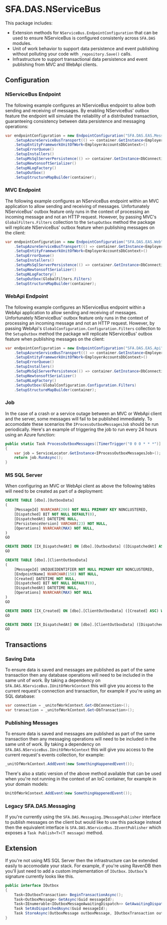 # SFA.DAS.NServiceBus

This package includes:

* Extension methods for `NServiceBus.EndpointConfiguration` that can be used to ensure NServiceBus is configured consistenly across `SFA.DAS` modules.
* Unit of work behavior to support data persistence and event publishing without polluting your code with `_repository.Save()` calls.
* Infrastructure to support transactional data persistence and event publishing from MVC and WebApi clients.

## Configuration

### NServiceBus Endpoint

The following example configures an NServiceBus endpoint to allow both sending and receiving of messages. By enabling NServiceBus' outbox feature the endpoint will simulate the reliability of a distributed transaction, guaranteeing consistency between data persistence and messaging operations:

```c#
var endpointConfiguration = new EndpointConfiguration("SFA.DAS.EAS.MessageHandlers")
    .SetupAzureServiceBusTransport(() => container.GetInstance<EmployerApprenticeshipsServiceConfiguration>().MessageServiceBusConnectionString)
    .SetupEntityFrameworkUnitOfWork<EmployerAccountsDbContext>()
    .SetupErrorQueue()
    .SetupInstallers()
    .SetupMsSqlServerPersistence(() => container.GetInstance<DbConnection>())
    .SetupNewtonsoftSerializer()
    .SetupNLogFactory()
    .SetupOutbox()
    .SetupStructureMapBuilder(container);
```

### MVC Endpoint

The following example configures an NServiceBus endpoint within an MVC application to allow sending and receiving of messages. Unfortunately NServiceBus' outbox feature only runs in the context of processing an incoming message and not an HTTP request. However, by passing MVC's `GlobalFilters.Filters` collection to the `SetupOutbox` method the package will replicate NServiceBus' outbox feature when publishing messages on the client:

```c#
var endpointConfiguration = new EndpointConfiguration("SFA.DAS.EAS.Web")
    .SetupAzureServiceBusTransport(() => container.GetInstance<EmployerApprenticeshipsServiceConfiguration>().MessageServiceBusConnectionString)
    .SetupEntityFrameworkUnitOfWork<EmployerAccountsDbContext>()
    .SetupErrorQueue()
    .SetupInstallers()
    .SetupMsSqlServerPersistence(() => container.GetInstance<DbConnection>())
    .SetupNewtonsoftSerializer()
    .SetupNLogFactory()
    .SetupOutbox(GlobalFilters.Filters)
    .SetupStructureMapBuilder(container);
```

### WebApi Endpoint

The following example configures an NServiceBus endpoint within a WebApi application to allow sending and receiving of messages. Unfortunately NServiceBus' outbox feature only runs in the context of processing an incoming message and not an HTTP request. However, by passing WebApi's `GlobalConfiguration.Configuration.Filters` collection to the `SetupOutbox` method the package will replicate NServiceBus' outbox feature when publishing messages on the client:

```c#
var endpointConfiguration = new EndpointConfiguration("SFA.DAS.EAS.Api")
    .SetupAzureServiceBusTransport(() => container.GetInstance<EmployerApprenticeshipsServiceConfiguration>().MessageServiceBusConnectionString)
    .SetupEntityFrameworkUnitOfWork<EmployerAccountsDbContext>()
    .SetupErrorQueue()
    .SetupInstallers()
    .SetupMsSqlServerPersistence(() => container.GetInstance<DbConnection>())
    .SetupNewtonsoftSerializer()
    .SetupNLogFactory()
    .SetupOutbox(GlobalConfiguration.Configuration.Filters)
    .SetupStructureMapBuilder(container);
```

### Job

In the case of a crash or a service outage between an MVC or WebApi client and the server, some messages will fail to be published immediately. To accomodate these scenarios the `IProcessOutboxMessagesJob` should be run periodically. Here's an example of triggering the job to run every 24 hours using an Azure function:

```c#
public static Task ProcessOutboxMessages([TimerTrigger("0 0 0 * * *")] TimerInfo timer, TraceWriter logger)
{
    var job = ServiceLocator.GetInstance<IProcessOutboxMessagesJob>();
    return job.RunAsync();
}
```

### MS SQL Server

When configuring an MVC or WebApi client as above the following tables will need to be created as part of a deployment:

```sql
CREATE TABLE [dbo].[OutboxData]
(
    [MessageId] NVARCHAR(200) NOT NULL PRIMARY KEY NONCLUSTERED,
    [Dispatched] BIT NOT NULL DEFAULT(0),
    [DispatchedAt] DATETIME NULL,
    [PersistenceVersion] VARCHAR(23) NOT NULL,
    [Operations] NVARCHAR(MAX) NOT NULL,
)
GO

CREATE INDEX [IX_DispatchedAt] ON [dbo].[OutboxData] ([DispatchedAt] ASC) WHERE [Dispatched] = 1
GO
```

```sql
CREATE TABLE [dbo].[ClientOutboxData]
(
    [MessageId] UNIQUEIDENTIFIER NOT NULL PRIMARY KEY NONCLUSTERED,
    [EndpointName] NVARCHAR(150) NOT NULL,
    [Created] DATETIME NOT NULL,
    [Dispatched] BIT NOT NULL DEFAULT(0),
    [DispatchedAt] DATETIME NULL,
    [Operations] NVARCHAR(MAX) NOT NULL
)
GO

CREATE INDEX [IX_Created] ON [dbo].[ClientOutboxData] ([Created] ASC) WHERE [Dispatched] = 0
GO

CREATE INDEX [IX_DispatchedAt] ON [dbo].[ClientOutboxData] ([DispatchedAt] ASC) WHERE [Dispatched] = 1
GO
```

## Transactions

### Saving Data

To ensure data is saved and messages are published as part of the same transaction then any database operations will need to be included in the same unit of work. By taking a dependency on `SFA.DAS.NServiceBus.IUnitOfWorkContext` this will give you access to the current request's connection and transaction, for example if you're using an SQL database:

```c#
var connection = _unitofWorkContext.Get<DbConnection>();
var transaction = _unitofWorkContext.Get<DbTransaction>();
```

### Publishing Messages

To ensure data is saved and messages are published as part of the same transaction then any messaging operations will need to be included in the same unit of work. By taking a dependency on `SFA.DAS.NServiceBus.IUnitOfWorkContext` this will give you access to the current request's events collection, for example:

```c#
_unitOfWorkContext.AddEvent(new SomethingHappenedEvent());
```

There's also a static version of the above method available that can be used when you're not running in the context of an IoC container, for example in your domain models:

```c#
UnitOfWorkContext.AddEvent(new SomethingHappenedEvent());
```

### Legacy SFA.DAS.Messaging

If you're currently using the `SFA.DAS.Messaging.IMessagePublisher` interface to publish messages on the client but would like to use this package instead then the equivalent interface is `SFA.DAS.NServiceBus.IEventPublisher` which exposes a `Task Publish<T>(T message)` method.

## Extension

If you're not using MS SQL Server then the infrastructure can be extended easily to accomodate your stack. For example, if you're using RavenDB then you'll just need to add a custom implementation of `IOutbox`. `IOutbox`'s signature currently looks like this.

```c#
public interface IOutbox
{
    Task<IOutboxTransaction> BeginTransactionAsync();
    Task<OutboxMessage> GetAsync(Guid messageId);
    Task<IEnumerable<IOutboxMessageAwaitingDispatch>> GetAwaitingDispatchAsync();
    Task SetAsDispatchedAsync(Guid messageId);
    Task StoreAsync(OutboxMessage outboxMessage, IOutboxTransaction outboxTransaction);
}
```
